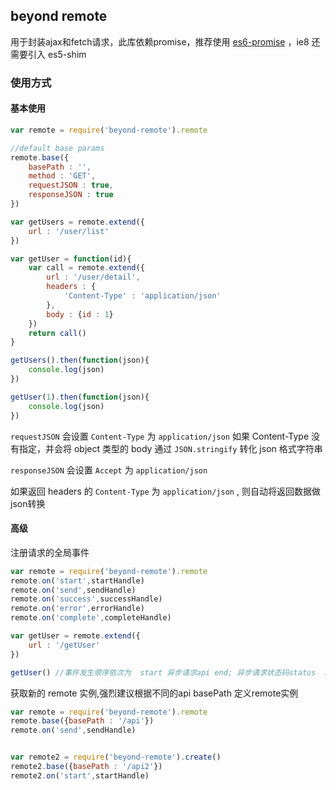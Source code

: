 ## beyond remote

用于封装ajax和fetch请求，此库依赖promise，推荐使用 [es6-promise](https://www.npmjs.com/package/es6-promise) ，ie8 还需要引入 es5-shim 


### 使用方式

#### 基本使用
```javascript
var remote = require('beyond-remote').remote

//default base params
remote.base({
	basePath : '',
	method : 'GET',
	requestJSON : true,
	responseJSON : true
})

var getUsers = remote.extend({
	url : '/user/list'
})

var getUser = function(id){
	var call = remote.extend({
		url : '/user/detail',
		headers : {
			'Content-Type' : 'application/json'
		},
		body : {id : 1}
	})
	return call()
}

getUsers().then(function(json){
	console.log(json)
})

getUser(1).then(function(json){
	console.log(json)
})
```
`requestJSON` 会设置 `Content-Type` 为 `application/json` 如果 Content-Type 没有指定，并会将 object 类型的 body 通过 `JSON.stringify` 转化 json 格式字符串

`responseJSON` 会设置 `Accept` 为 `application/json`

如果返回 headers 的 `Content-Type` 为  `application/json` , 则自动将返回数据做json转换

#### 高级

注册请求的全局事件
```javascript
var remote = require('beyond-remote').remote
remote.on('start',startHandle)
remote.on('send',sendHandle)
remote.on('success',successHandle)
remote.on('error',errorHandle)
remote.on('complete',completeHandle)

var getUser = remote.extend({
	url : '/getUser'
})

getUser() //事件发生顺序依次为  start 异步请求api end; 异步请求状态码status  200<= status <300 , 触发 success ，否则触发 error ，最终触发complete

```

获取新的 remote 实例,强烈建议根据不同的api basePath 定义remote实例
```javascript
var remote = require('beyond-remote').remote
remote.base({basePath : '/api'})
remote.on('send',sendHandle)


var remote2 = require('beyond-remote').create()
remote2.base({basePath : '/api2'})
remote2.on('start',startHandle)
```